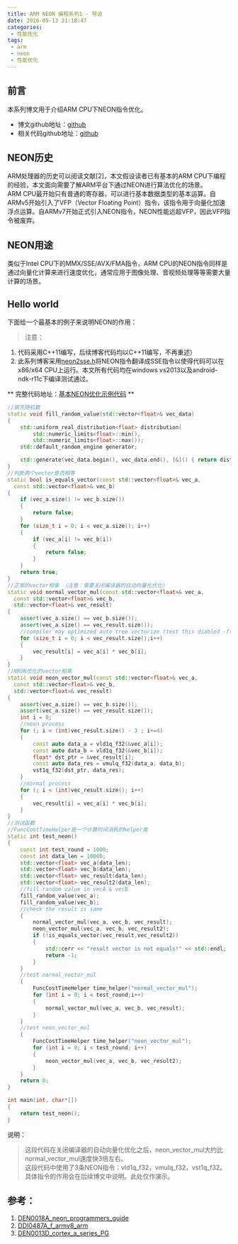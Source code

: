 ```yaml
---
title: ARM NEON 编程系列1 - 导论
date: 2016-05-13 21:18:47
categories: 
 - 性能优化
tags: 
 - arm
 - neon
 - 性能优化
---
```


## 前言
本系列博文用于介绍ARM CPU下NEON指令优化。  
* 博文github地址：[github](https://github.com/xylcbd/blogs "博文")  
* 相关代码github地址：[github](https://github.com/xylcbd/blogs_code "博文相关demo")

## NEON历史
ARM处理器的历史可以阅读文献[2]，本文假设读者已有基本的ARM CPU下编程的经验，本文面向需要了解ARM平台下通过NEON进行算法优化的场景。  
ARM CPU最开始只有普通的寄存器，可以进行基本数据类型的基本运算。自ARMv5开始引入了VFP（Vector Floating Point）指令，该指令用于向量化加速浮点运算。自ARMv7开始正式引入NEON指令，NEON性能远超VFP，因此VFP指令被废弃。

## NEON用途
类似于Intel CPU下的MMX/SSE/AVX/FMA指令，ARM CPU的NEON指令同样是通过向量化计算来进行速度优化，通常应用于图像处理、音视频处理等等需要大量计算的场景。  

## Hello world
下面给一个最基本的例子来说明NEON的作用：
>注意：  
1. 代码采用C++11编写，后续博客代码均以C++11编写，不再重述） 
2. 此系列博客采用[neon2sse.h](https://software.intel.com/sites/default/files/managed/cf/f6/NEONvsSSE.h "neon2sse.h")将NEON指令翻译成SSE指令以使得代码可以在x86/x64 CPU上运行。本文所有代码均在windows vs2013以及android-ndk-r11c下编译测试通过。

** 完整代码地址：[基本NEON优化示例代码](https://github.com/xylcbd/blogs_code/tree/master/2016_04_16_10_56_arm_neon_introduction "基本NEON优化示例") **  
```c++
//填充随机数
static void fill_random_value(std::vector<float>& vec_data)
{
	std::uniform_real_distribution<float> distribution(
		std::numeric_limits<float>::min(),
		std::numeric_limits<float>::max());
	std::default_random_engine generator;

	std::generate(vec_data.begin(), vec_data.end(), [&]() { return distribution(generator); });
}
//判断两个vector是否相等
static bool is_equals_vector(const std::vector<float>& vec_a,
  const std::vector<float>& vec_b)
{
	if (vec_a.size() != vec_b.size())
	{
		return false;
	}
	for (size_t i = 0; i < vec_a.size(); i++)
	{
		if (vec_a[i] != vec_b[i])
		{
			return false;
		}
	}
	return true;
}
//正常的vector相乘 （注意：需要关闭编译器的自动向量化优化）
static void normal_vector_mul(const std::vector<float>& vec_a,
  const std::vector<float>& vec_b,
  std::vector<float>& vec_result)
{
	assert(vec_a.size() == vec_b.size());
	assert(vec_a.size() == vec_result.size());
	//compiler may optimized auto tree vectorize (test this diabled -ftree-vectorize)
	for (size_t i = 0; i < vec_result.size();i++)
	{
		vec_result[i] = vec_a[i] * vec_b[i];
	}
}
//NRON优化的vector相乘
static void neon_vector_mul(const std::vector<float>& vec_a,
  const std::vector<float>& vec_b,
  std::vector<float>& vec_result)
{
	assert(vec_a.size() == vec_b.size());
	assert(vec_a.size() == vec_result.size());
	int i = 0;
	//neon process
	for (; i < (int)vec_result.size() - 3 ; i+=4)
	{
		const auto data_a = vld1q_f32(&vec_a[i]);
		const auto data_b = vld1q_f32(&vec_b[i]);
		float* dst_ptr = &vec_result[i];
		const auto data_res = vmulq_f32(data_a, data_b);
		vst1q_f32(dst_ptr, data_res);
	}
	//normal process
	for (; i < (int)vec_result.size(); i++)
	{
		vec_result[i] = vec_a[i] * vec_b[i];
	}
}
//测试函数
//FuncCostTimeHelper是一个计算时间消耗的helper类
static int test_neon()
{
	const int test_round = 1000;
	const int data_len = 10000;
	std::vector<float> vec_a(data_len);
	std::vector<float> vec_b(data_len);
	std::vector<float> vec_result(data_len);
	std::vector<float> vec_result2(data_len);
	//fill random value in vecA & vecB
	fill_random_value(vec_a);
	fill_random_value(vec_b);
	//check the result is same
	{
		normal_vector_mul(vec_a, vec_b, vec_result);
		neon_vector_mul(vec_a, vec_b, vec_result2);
		if (!is_equals_vector(vec_result,vec_result2))
		{
			std::cerr << "result vector is not equals!" << std::endl;
			return -1;
		}
	}
	//test normal_vector_mul
	{
		FuncCostTimeHelper time_helper("normal_vector_mul");
		for (int i = 0; i < test_round;i++)
		{
			normal_vector_mul(vec_a, vec_b, vec_result);
		}
	}
	//test neon_vector_mul
	{
		FuncCostTimeHelper time_helper("neon_vector_mul");
		for (int i = 0; i < test_round; i++)
		{
			neon_vector_mul(vec_a, vec_b, vec_result2);
		}
	}
	return 0;
}

int main(int, char*[])
{
	return test_neon();
}
```

说明：  
> 这段代码在关闭编译器的自动向量化优化之后，neon_vector_mul大约比normal_vector_mul速度快3倍左右。  
这段代码中使用了3条NEON指令：vld1q_f32，vmulq_f32，vst1q_f32。具体指令的作用会在后续博文中说明。此处仅作演示。  



## 参考：
1. [DEN0018A_neon_programmers_guide](http://pan.baidu.com/s/1c14agog "DEN0018A_neon_programmers_guide")
2. [DDI0487A_f_armv8_arm](http://pan.baidu.com/s/1qXYdMOW,"DDI0487A_f_armv8_arm")
3. [DEN0013D_cortex_a_series_PG](http://pan.baidu.com/s/1jIPcMSe "DEN0013D_cortex_a_series_PG")
